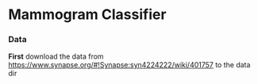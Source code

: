 # Mammogram Classifier

### Data

**First** download the data from https://www.synapse.org/#!Synapse:syn4224222/wiki/401757
to the data dir
